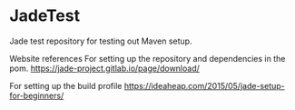 # JadeTest
Jade test repository for testing out Maven setup.

Website references
For setting up the repository and dependencies in the pom. https://jade-project.gitlab.io/page/download/

For setting up the build profile https://ideaheap.com/2015/05/jade-setup-for-beginners/

